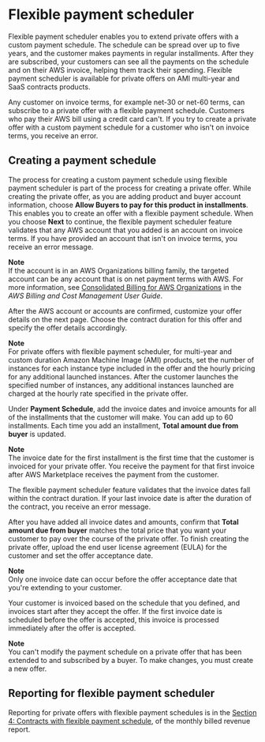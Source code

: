 # Flexible payment scheduler<a name="flexible-payment-scheduler"></a>

Flexible payment scheduler enables you to extend private offers with a custom payment schedule\. The schedule can be spread over up to five years, and the customer makes payments in regular installments\. After they are subscribed, your customers can see all the payments on the schedule and on their AWS invoice, helping them track their spending\. Flexible payment scheduler is available for private offers on AMI multi\-year and SaaS contracts products\.

Any customer on invoice terms, for example net\-30 or net\-60 terms, can subscribe to a private offer with a flexible payment schedule\. Customers who pay their AWS bill using a credit card can't\. If you try to create a private offer with a custom payment schedule for a customer who isn't on invoice terms, you receive an error\. 

## Creating a payment schedule<a name="creating-a-payment-schedule"></a>

The process for creating a custom payment schedule using flexible payment scheduler is part of the process for creating a private offer\. While creating the private offer, as you are adding product and buyer account information, choose **Allow Buyers to pay for this product in installments**\. This enables you to create an offer with a flexible payment schedule\. When you choose **Next** to continue, the flexible payment scheduler feature validates that any AWS account that you added is an account on invoice terms\. If you have provided an account that isn't on invoice terms, you receive an error message\. 

**Note**  
If the account is in an AWS Organizations billing family, the targeted account can be any account that is on net payment terms with AWS\. For more information, see [Consolidated Billing for AWS Organizations](https://docs.aws.amazon.com/awsaccountbilling/latest/aboutv2/consolidated-billing.html) in the *AWS Billing and Cost Management User Guide*\. 

After the AWS account or accounts are confirmed, customize your offer details on the next page\. Choose the contract duration for this offer and specify the offer details accordingly\.

**Note**  
 For private offers with flexible payment scheduler, for multi\-year and custom duration Amazon Machine Image \(AMI\) products, set the number of instances for each instance type included in the offer and the hourly pricing for any additional launched instances\. After the customer launches the specified number of instances, any additional instances launched are charged at the hourly rate specified in the private offer\. 

Under **Payment Schedule**, add the invoice dates and invoice amounts for all of the installments that the customer will make\. You can add up to 60 installments\. Each time you add an installment, **Total amount due from buyer** is updated\. 

**Note**  
The invoice date for the first installment is the first time that the customer is invoiced for your private offer\. You receive the payment for that first invoice after AWS Marketplace receives the payment from the customer\. 

The flexible payment scheduler feature validates that the invoice dates fall within the contract duration\. If your last invoice date is after the duration of the contract, you receive an error message\. 

After you have added all invoice dates and amounts, confirm that **Total amount due from buyer** matches the total price that you want your customer to pay over the course of the private offer\. To finish creating the private offer, upload the end user license agreement \(EULA\) for the customer and set the offer acceptance date\. 

**Note**  
Only one invoice date can occur before the offer acceptance date that you're extending to your customer\. 

Your customer is invoiced based on the schedule that you defined, and invoices start after they accept the offer\. If the first invoice date is scheduled before the offer is accepted, this invoice is processed immediately after the offer is accepted\. 

**Note**  
You can't modify the payment schedule on a private offer that has been extended to and subscribed by a buyer\. To make changes, you must create a new offer\. 

## Reporting for flexible payment scheduler<a name="fps-reporting"></a>

Reporting for private offers with flexible payment schedules is in the [Section 4: Contracts with flexible payment schedule](monthly-billed-revenue-report.md#section-4-contracts-with-flexible-payments), of the monthly billed revenue report\. 
